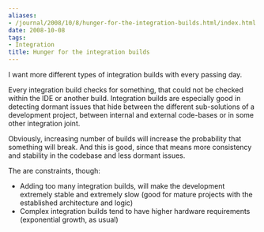 ```yaml
---
aliases:
- /journal/2008/10/8/hunger-for-the-integration-builds.html/index.html
date: 2008-10-08
tags:
- Integration
title: Hunger for the integration builds
---
```

<p>I want more different types of integration builds with every passing day.</p>

<p>Every integration build checks for something, that could not be checked within the IDE or another build. Integration builds are especially good in detecting dormant issues that hide between the different sub-solutions of a development project, between internal and external code-bases or in some other integration joint.</p>

<p>Obviously, increasing number of builds will increase the probability that something will break. And this is good, since that means more consistency and stability in the codebase and less dormant issues.</p>

<p>The are constraints, though:</p>

<ul>
<li>Adding too many integration builds, will make the development extremely stable and extremely slow (good for mature projects with the established architecture and logic)</li>
<li>Complex integration builds tend to have higher hardware requirements (exponential growth, as usual)</li>
</ul>

